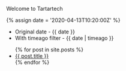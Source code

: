 ---
---

Welcome to Tartartech

{% assign date = '2020-04-13T10:20:00Z' %}

- Original date - {{ date }}
- With timeago filter - {{ date | timeago }}

<ul>
  {% for post in site.posts %}
    <li>
      <a href="{{ post.url }}">{{ post.title }}</a>
    </li>
  {% endfor %}
</ul>